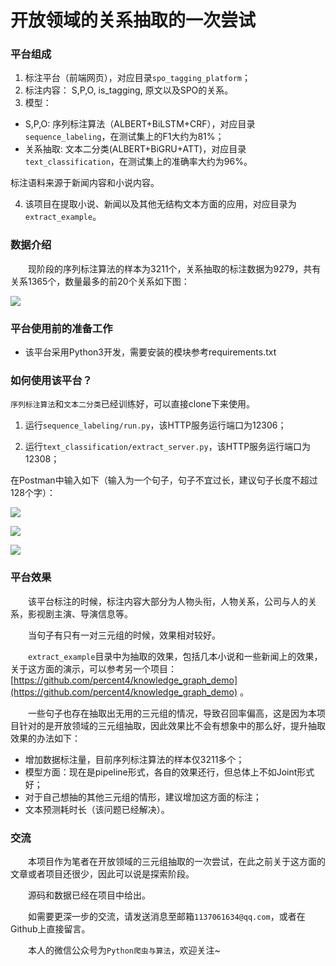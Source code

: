 # 开放领域的关系抽取的一次尝试

### 平台组成

1. 标注平台（前端网页），对应目录`spo_tagging_platform`；
2. 标注内容： S,P,O, is_tagging, 原文以及SPO的关系。
3. 模型：

- S,P,O: 序列标注算法（ALBERT+BiLSTM+CRF），对应目录`sequence_labeling`，在测试集上的F1大约为81%；
- 关系抽取: 文本二分类(ALBERT+BiGRU+ATT)，对应目录`text_classification`，在测试集上的准确率大约为96%。

标注语料来源于新闻内容和小说内容。

4. 该项目在提取小说、新闻以及其他无结构文本方面的应用，对应目录为`extract_example`。

### 数据介绍

&emsp;&emsp;现阶段的序列标注算法的样本为3211个，关系抽取的标注数据为9279，共有关系1365个，数量最多的前20个关系如下图：

![](https://github.com/percent4/spo_extract_platform/blob/master/text_classification/data/predicate_val_count.png)


### 平台使用前的准备工作

- 该平台采用Python3开发，需要安装的模块参考requirements.txt


### 如何使用该平台？

`序列标注算法`和`文本二分类`已经训练好，可以直接clone下来使用。

1. 运行`sequence_labeling/run.py`，该HTTP服务运行端口为12306；

2. 运行`text_classification/extract_server.py`，该HTTP服务运行端口为12308；

在Postman中输入如下（输入为一个句子，句子不宜过长，建议句子长度不超过128个字）：

![](https://github.com/percent4/spo_extract_platform/blob/master/extract_example/example1.png)

![](https://github.com/percent4/spo_extract_platform/blob/master/extract_example/example2.png)

![](https://github.com/percent4/spo_extract_platform/blob/master/extract_example/example3.png)

### 平台效果

&emsp;&emsp;该平台标注的时候，标注内容大部分为人物头衔，人物关系，公司与人的关系，影视剧主演、导演信息等。

&emsp;&emsp;当句子有只有一对三元组的时候，效果相对较好。

&emsp;&emsp;`extract_example`目录中为抽取的效果，包括几本小说和一些新闻上的效果，关于这方面的演示，可以参考另一个项目：[https://github.com/percent4/knowledge_graph_demo](https://github.com/percent4/knowledge_graph_demo) 。

&emsp;&emsp;一些句子也存在抽取出无用的三元组的情况，导致召回率偏高，这是因为本项目针对的是开放领域的三元组抽取，因此效果比不会有想象中的那么好，提升抽取效果的办法如下：

- 增加数据标注量，目前序列标注算法的样本仅3211多个；
- 模型方面：现在是pipeline形式，各自的效果还行，但总体上不如Joint形式好；
- 对于自己想抽的其他三元组的情形，建议增加这方面的标注；
- 文本预测耗时长（该问题已经解决）。

### 交流

&emsp;&emsp;本项目作为笔者在开放领域的三元组抽取的一次尝试，在此之前关于这方面的文章或者项目还很少，因此可以说是探索阶段。

&emsp;&emsp;源码和数据已经在项目中给出。

&emsp;&emsp;如需要更深一步的交流，请发送消息至邮箱`1137061634@qq.com`，或者在Github上直接留言。

&emsp;&emsp;本人的微信公众号为`Python爬虫与算法`，欢迎关注~


